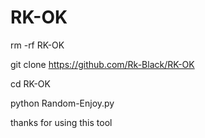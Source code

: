 # RK-OK

rm -rf RK-OK

git clone https://github.com/Rk-Black/RK-OK

cd RK-OK

python Random-Enjoy.py

thanks for using this tool
